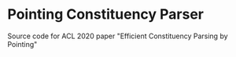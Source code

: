 # Pointing Constituency Parser

Source code for ACL 2020 paper "Efficient Constituency Parsing by Pointing"